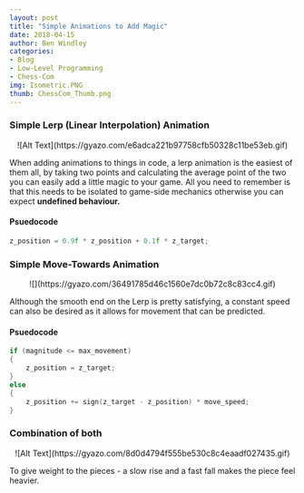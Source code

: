 ```yaml
---
layout: post
title: "Simple Animations to Add Magic"
date: 2018-04-15
author: Ben Windley
categories:
- Blog
- Low-Level Programming
- Chess-Com
img: Isometric.PNG
thumb: ChessCom_Thumb.png
---
```

<!--more-->

### Simple Lerp (Linear Interpolation) Animation

<p style="text-align: center"> ![Alt Text](https://gyazo.com/e6adca221b97758cfb50328c11be53eb.gif)</p>

When adding animations to things in code, a lerp animation is the easiest of them all, by taking two points and calculating the average point of the two you can easily add a little magic to your game. All you need to remember is that this needs to be isolated to game-side mechanics otherwise you can expect <b>undefined behaviour.</b>

#### Psuedocode
``` C++
z_position = 0.9f * z_position + 0.1f * z_target;
```

### Simple Move-Towards Animation

<p style="text-align: center"> ![](https://gyazo.com/36491785d46c1560e7dc0b72c8c83cc4.gif)</p>

Although the smooth end on the Lerp is pretty satisfying, a constant speed can also be desired as it allows for movement that can be predicted. 

#### Psuedocode
``` C++
if (magnitude <= max_movement)
{
    z_position = z_target;
}
else
{
	z_position += sign(z_target - z_position) * move_speed;
}
```

### Combination of both

<p style="text-align: center"> ![Alt Text](https://gyazo.com/8d0d4794f555be530c8c4eaadf027435.gif)</p>

To give weight to the pieces - a slow rise and a fast fall makes the piece feel heavier.